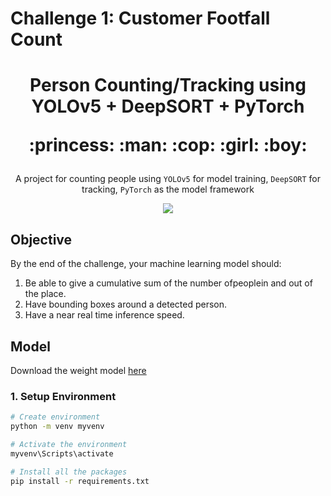 # Challenge 1: Customer Footfall Count</p>

<h1><p align="center">Person Counting/Tracking using YOLOv5 + DeepSORT + PyTorch</p>
<p align="center">:princess: :man: :cop: :girl: :boy:</p>
</h1>
<p align="center">A project for counting people using <code>YOLOv5</code> for model training, <code>DeepSORT</code> for tracking, <code>PyTorch</code> as the model framework </p>
<p align="center"><img src="./data/images/result.gif"/></p>

## Objective
By the end of the challenge, your machine learning model should:
1. Be able to give a cumulative sum of the number ofpeoplein and out of the place.
2. Have bounding boxes around a detected person.
3. Have a near real time inference speed.

## Model
Download the weight model [here](https://drive.google.com/file/d/1f7zMADBvtre6t3QzLCxcZ9jxN7KUvw1b/view?usp=sharing)
### 1. Setup Environment
```bash
# Create environment 
python -m venv myvenv

# Activate the environment
myvenv\Scripts\activate

# Install all the packages 
pip install -r requirements.txt

```

